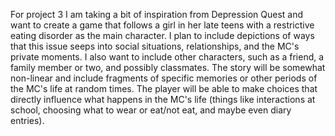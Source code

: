 For project 3 I am taking a bit of inspiration from Depression Quest and want to create a game that follows a girl in her late teens with a restrictive eating disorder as the main character. I plan to include depictions of ways that this issue seeps into social situations, relationships, and the MC's private moments. I also want to include other characters, such as a friend, a family member or two, and possibly classmates. The story will be somewhat non-linear and include fragments of specific memories or other periods of the MC's life at random times. The player will be able to make choices that directly influence what happens in the MC's life (things like interactions at school, choosing what to wear or eat/not eat, and maybe even diary entries).
